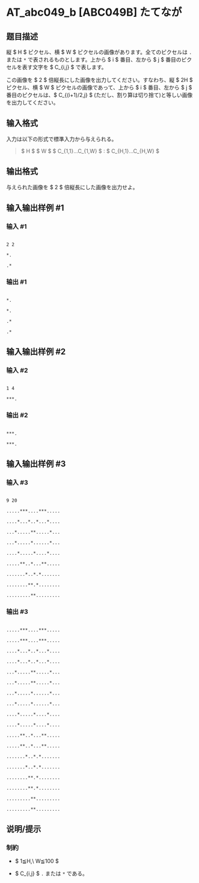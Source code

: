 # AT_abc049_b [ABC049B] たてなが

## 题目描述

[problemUrl]: https://atcoder.jp/contests/abc049/tasks/abc049_b

縦 $ H $ ピクセル、横 $ W $ ピクセルの画像があります。全てのピクセルは `.` または `*` で表されるものとします。上から $ i $ 番目、左から $ j $ 番目のピクセルを表す文字を $ C_{i,j} $ で表します。

この画像を $ 2 $ 倍縦長にした画像を出力してください。すなわち、縦 $ 2H $ ピクセル、横 $ W $ ピクセルの画像であって、上から $ i $ 番目、左から $ j $ 番目のピクセルは、$ C_{(i+1)/2,j} $ (ただし、割り算は切り捨て)と等しい画像を出力してください。

## 输入格式

入力は以下の形式で標準入力から与えられる。

> $ H $ $ W $ $ C_{1,1}...C_{1,W} $ : $ C_{H,1}...C_{H,W} $

## 输出格式

与えられた画像を $ 2 $ 倍縦長にした画像を出力せよ。

## 输入输出样例 #1

### 输入 #1

```
2 2
*.
.*
```

### 输出 #1

```
*.
*.
.*
.*
```

## 输入输出样例 #2

### 输入 #2

```
1 4
***.
```

### 输出 #2

```
***.
***.
```

## 输入输出样例 #3

### 输入 #3

```
9 20
.....***....***.....
....*...*..*...*....
...*.....**.....*...
...*.....*......*...
....*.....*....*....
.....**..*...**.....
.......*..*.*.......
........**.*........
.........**.........
```

### 输出 #3

```
.....***....***.....
.....***....***.....
....*...*..*...*....
....*...*..*...*....
...*.....**.....*...
...*.....**.....*...
...*.....*......*...
...*.....*......*...
....*.....*....*....
....*.....*....*....
.....**..*...**.....
.....**..*...**.....
.......*..*.*.......
.......*..*.*.......
........**.*........
........**.*........
.........**.........
.........**.........
```

## 说明/提示

### 制約

- $ 1≦H,\ W≦100 $
- $ C_{i,j} $ `.` または `*` である。